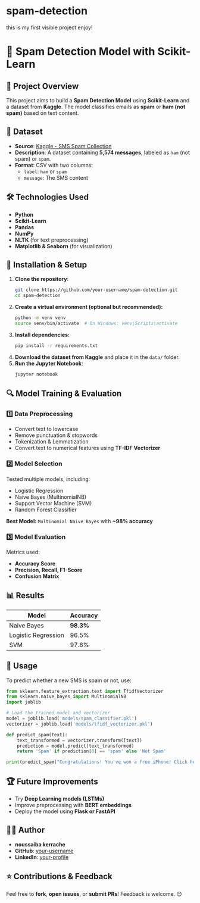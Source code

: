 # spam-detection
this is my first visible project enjoy!
# 📧 Spam Detection Model with Scikit-Learn

## 📌 Project Overview
This project aims to build a **Spam Detection Model** using **Scikit-Learn** and a dataset from **Kaggle**. The model classifies emails as **spam** or **ham (not spam)** based on text content. 

## 📂 Dataset
- **Source**: [Kaggle - SMS Spam Collection](https://www.kaggle.com/datasets/uciml/sms-spam-collection-dataset)
- **Description**: A dataset containing **5,574 messages**, labeled as `ham` (not spam) or `spam`.
- **Format**: CSV with two columns: 
  - `label`: `ham` or `spam`
  - `message`: The SMS content

## 🛠 Technologies Used
- **Python**
- **Scikit-Learn**
- **Pandas**
- **NumPy**
- **NLTK** (for text preprocessing)
- **Matplotlib & Seaborn** (for visualization)

## 🚀 Installation & Setup
1. **Clone the repository**:
   ```bash
   git clone https://github.com/your-username/spam-detection.git
   cd spam-detection
   ```
2. **Create a virtual environment (optional but recommended):**
   ```bash
   python -m venv venv
   source venv/bin/activate  # On Windows: venv\Scripts\activate
   ```
3. **Install dependencies:**
   ```bash
   pip install -r requirements.txt
   ```
4. **Download the dataset from Kaggle** and place it in the `data/` folder.
5. **Run the Jupyter Notebook**:
   ```bash
   jupyter notebook
   ```

## 🔍 Model Training & Evaluation
### 1️⃣ Data Preprocessing
- Convert text to lowercase
- Remove punctuation & stopwords
- Tokenization & Lemmatization
- Convert text to numerical features using **TF-IDF Vectorizer**

### 2️⃣ Model Selection
Tested multiple models, including:
- Logistic Regression
- Naive Bayes (MultinomialNB)
- Support Vector Machine (SVM)
- Random Forest Classifier

**Best Model:** `Multinomial Naive Bayes` with **~98% accuracy**

### 3️⃣ Model Evaluation
Metrics used:
- **Accuracy Score**
- **Precision, Recall, F1-Score**
- **Confusion Matrix**

## 📊 Results
| Model | Accuracy |
|------------|-----------|
| Naive Bayes | **98.3%** |
| Logistic Regression | 96.5% |
| SVM | 97.8% |

## 📎 Usage
To predict whether a new SMS is spam or not, use:
```python
from sklearn.feature_extraction.text import TfidfVectorizer
from sklearn.naive_bayes import MultinomialNB
import joblib

# Load the trained model and vectorizer
model = joblib.load('models/spam_classifier.pkl')
vectorizer = joblib.load('models/tfidf_vectorizer.pkl')

def predict_spam(text):
    text_transformed = vectorizer.transform([text])
    prediction = model.predict(text_transformed)
    return 'Spam' if prediction[0] == 'spam' else 'Not Spam'

print(predict_spam("Congratulations! You've won a free iPhone! Click here to claim."))
```

## 🏆 Future Improvements
- Try **Deep Learning models (LSTMs)**
- Improve preprocessing with **BERT embeddings**
- Deploy the model using **Flask or FastAPI**

## 👩‍💻 Author
- **noussaiba kerrache**
- **GitHub**: [your-username](https://github.com/nousskrr)
- **LinkedIn**: [your-profile](https://www.linkedin.com/in/krr-noussaiba-a03892312/)

## ⭐ Contributions & Feedback
Feel free to **fork**, **open issues**, or **submit PRs**! Feedback is welcome. 😊
